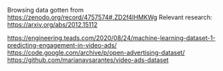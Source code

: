 Browsing data gotten from https://zenodo.org/record/4757574#.ZD2f4IHMKWg
Relevant research: https://arxiv.org/abs/2012.15112

https://engineering.teads.com/2020/08/24/machine-learning-dataset-1-predicting-engagement-in-video-ads/
https://code.google.com/archive/p/open-advertising-dataset/
https://github.com/marianavsarantes/video-ads-dataset
